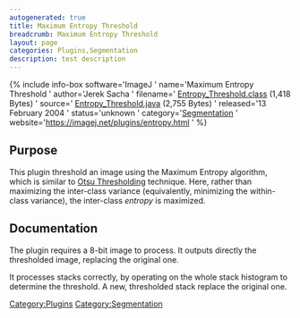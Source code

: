 ```yaml
---
autogenerated: true
title: Maximum Entropy Threshold
breadcrumb: Maximum Entropy Threshold
layout: page
categories: Plugins,Segmentation
description: test description
---
```


{% include info-box software='ImageJ ' name='Maximum Entropy Threshold ' author='Jerek Sacha ' filename=' [Entropy\_Threshold.class](https://imagej.net/plugins/download/Entropy_Threshold.class) (1,418 Bytes) ' source=' [Entropy\_Threshold.java](https://imagej.net/plugins/download/Entropy_Threshold.java) (2,755 Bytes) ' released='13 February 2004 ' status='unknown ' category='[Segmentation](_Category_Segmentation "wikilink") ' website='https://imagej.net/plugins/entropy.html ' %}

## Purpose

This plugin threshold an image using the Maximum Entropy algorithm, which is similar to [Otsu Thresholding](Otsu_Thresholding "wikilink") technique. Here, rather than maximizing the inter-class variance (equivalently, minimizing the within-class variance), the inter-class *entropy* is maximized.

## Documentation

The plugin requires a 8-bit image to process. It outputs directly the thresholded image, replacing the original one.

It processes stacks correctly, by operating on the whole stack histogram to determine the threshold. A new, thresholded stack replace the original one.

[Category:Plugins](Category_Plugins "wikilink") [Category:Segmentation](Category_Segmentation "wikilink")
